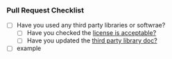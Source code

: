 ### Pull Request Checklist ###

- [ ] Have you used any third party libraries or softwrae?
  - [ ] Have you checked the [license is acceptable?](https://github.com/sardap/Capstone-2019-Data-Sharing/wiki/%2384_spike_acceptable_licenses)
  - [ ] Have you updated the [third party library doc?](https://docs.google.com/spreadsheets/d/1JBfES5GyR0PX2k0xXWG1XyFLgJ7_VYJK9HWqUOIve1s/edit#gid=0)
- [ ] example

